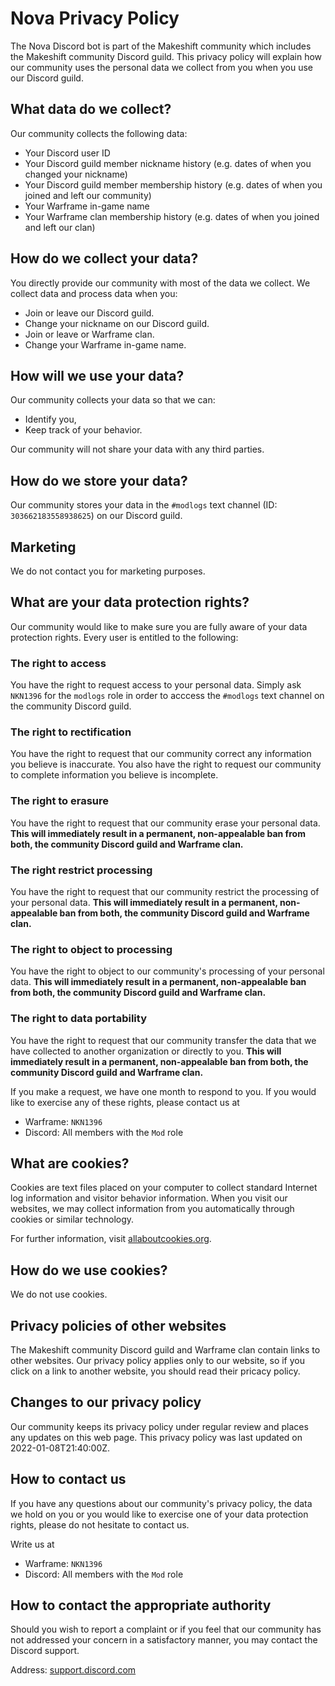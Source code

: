 # Nova Privacy Policy

The Nova Discord bot is part of the Makeshift community which includes the Makeshift
community Discord guild. This privacy policy will explain how our
community uses the personal data we collect from you when you use our
Discord guild.

## What data do we collect?
Our community collects the following data:
* Your Discord user ID
* Your Discord guild member nickname history (e.g. dates of when you
  changed your nickname)
* Your Discord guild member membership history (e.g. dates of when you
  joined and left our community)
* Your Warframe in-game name
* Your Warframe clan membership history (e.g. dates of when you joined
  and left our clan)

## How do we collect your data?
You directly provide our community with most of the data we collect. We
collect data and process data when you:
* Join or leave our Discord guild.
* Change your nickname on our Discord guild.
* Join or leave or Warframe clan.
* Change your Warframe in-game name.

## How will we use your data?
Our community collects your data so that we can:
* Identify you,
* Keep track of your behavior.

Our community will not share your data with any third parties.

## How do we store your data?
Our community stores your data in the `#modlogs` text channel (ID:
`303662183558938625`) on our Discord guild.

## Marketing
We do not contact you for marketing purposes.

## What are your data protection rights?
Our community would like to make sure you are fully aware of your data protection rights. Every user is entitled to the following:

### The right to access
You have the right to request access to your personal data. Simply ask `NKN1396` for the `modlogs` role in order to acccess the `#modlogs` text channel on the community Discord guild.

### The right to rectification
You have the right to request that our community correct any information you believe is inaccurate. You also have the right to request our community to complete information you believe is incomplete.

### The right to erasure
You have the right to request that our community erase your personal data.
**This will immediately result in a permanent, non-appealable ban from both, the community Discord guild and Warframe clan.**

### The right restrict processing
You have the right to request that our community restrict the processing of your personal data.
**This will immediately result in a permanent, non-appealable ban from both, the community Discord guild and Warframe clan.**

### The right to object to processing
You have the right to object to our community's processing of your personal data.
**This will immediately result in a permanent, non-appealable ban from both, the community Discord guild and Warframe clan.**

### The right to data portability
You have the right to request that our community transfer the data that we have collected to another organization or directly to you.
**This will immediately result in a permanent, non-appealable ban from both, the community Discord guild and Warframe clan.**

If you make a request, we have one month to respond to you. If you would like to exercise any of these rights, please contact us at
* Warframe: `NKN1396`
* Discord: All members with the `Mod` role

## What are cookies?
Cookies are text files placed on your computer to collect standard Internet log information and visitor behavior information. When you visit our websites, we may collect information from you automatically through cookies or similar technology.

For further information, visit [allaboutcookies.org](https://www.allaboutcookies.org/).

## How do we use cookies?
We do not use cookies.

## Privacy policies of other websites
The Makeshift community Discord guild and Warframe clan contain links to other websites. Our privacy policy applies only to our website, so if you click on a link to another website, you should read their pricacy policy.

## Changes to our privacy policy
Our community keeps its privacy policy under regular review and places any updates on this web page. This privacy policy was last updated on 2022-01-08T21:40:00Z.

## How to contact us
If you have any questions about our community's privacy policy, the data we hold on you or you would like to exercise one of your data protection rights, please do not hesitate to contact us.

Write us at
* Warframe: `NKN1396`
* Discord: All members with the `Mod` role

## How to contact the appropriate authority
Should you wish to report a complaint or if you feel that our community has not addressed your concern in a satisfactory manner, you may contact the Discord support.

Address: [support.discord.com](https://support.discord.com/hc/en-us)
